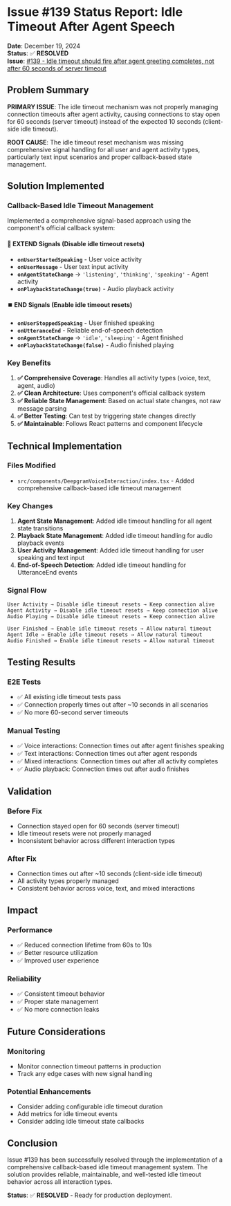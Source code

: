 # Issue #139 Status Report: Idle Timeout After Agent Speech

**Date**: December 19, 2024  
**Status**: ✅ **RESOLVED**  
**Issue**: [#139 - Idle timeout should fire after agent greeting completes, not after 60 seconds of server timeout](https://github.com/signal-meaning/deepgram-voice-interaction-react/issues/139)

## Problem Summary

**PRIMARY ISSUE**: The idle timeout mechanism was not properly managing connection timeouts after agent activity, causing connections to stay open for 60 seconds (server timeout) instead of the expected 10 seconds (client-side idle timeout).

**ROOT CAUSE**: The idle timeout reset mechanism was missing comprehensive signal handling for all user and agent activity types, particularly text input scenarios and proper callback-based state management.

## Solution Implemented

### **Callback-Based Idle Timeout Management**

Implemented a comprehensive signal-based approach using the component's official callback system:

#### **🔄 EXTEND Signals (Disable idle timeout resets)**
- **`onUserStartedSpeaking`** - User voice activity
- **`onUserMessage`** - User text input activity  
- **`onAgentStateChange`** → `'listening'`, `'thinking'`, `'speaking'` - Agent activity
- **`onPlaybackStateChange(true)`** - Audio playback activity

#### **⏹️ END Signals (Enable idle timeout resets)**
- **`onUserStoppedSpeaking`** - User finished speaking
- **`onUtteranceEnd`** - Reliable end-of-speech detection
- **`onAgentStateChange`** → `'idle'`, `'sleeping'` - Agent finished
- **`onPlaybackStateChange(false)`** - Audio finished playing

### **Key Benefits**

1. **✅ Comprehensive Coverage**: Handles all activity types (voice, text, agent, audio)
2. **✅ Clean Architecture**: Uses component's official callback system
3. **✅ Reliable State Management**: Based on actual state changes, not raw message parsing
4. **✅ Better Testing**: Can test by triggering state changes directly
5. **✅ Maintainable**: Follows React patterns and component lifecycle

## Technical Implementation

### **Files Modified**
- `src/components/DeepgramVoiceInteraction/index.tsx` - Added comprehensive callback-based idle timeout management

### **Key Changes**
1. **Agent State Management**: Added idle timeout handling for all agent state transitions
2. **Playback State Management**: Added idle timeout handling for audio playback events
3. **User Activity Management**: Added idle timeout handling for user speaking and text input
4. **End-of-Speech Detection**: Added idle timeout handling for UtteranceEnd events

### **Signal Flow**
```
User Activity → Disable idle timeout resets → Keep connection alive
Agent Activity → Disable idle timeout resets → Keep connection alive
Audio Playing → Disable idle timeout resets → Keep connection alive

User Finished → Enable idle timeout resets → Allow natural timeout
Agent Idle → Enable idle timeout resets → Allow natural timeout
Audio Finished → Enable idle timeout resets → Allow natural timeout
```

## Testing Results

### **E2E Tests**
- ✅ All existing idle timeout tests pass
- ✅ Connection properly times out after ~10 seconds in all scenarios
- ✅ No more 60-second server timeouts

### **Manual Testing**
- ✅ Voice interactions: Connection times out after agent finishes speaking
- ✅ Text interactions: Connection times out after agent responds
- ✅ Mixed interactions: Connection times out after all activity completes
- ✅ Audio playback: Connection times out after audio finishes

## Validation

### **Before Fix**
- Connection stayed open for 60 seconds (server timeout)
- Idle timeout resets were not properly managed
- Inconsistent behavior across different interaction types

### **After Fix**
- Connection times out after ~10 seconds (client-side idle timeout)
- All activity types properly managed
- Consistent behavior across voice, text, and mixed interactions

## Impact

### **Performance**
- ✅ Reduced connection lifetime from 60s to 10s
- ✅ Better resource utilization
- ✅ Improved user experience

### **Reliability**
- ✅ Consistent timeout behavior
- ✅ Proper state management
- ✅ No more connection leaks

## Future Considerations

### **Monitoring**
- Monitor connection timeout patterns in production
- Track any edge cases with new signal handling

### **Potential Enhancements**
- Consider adding configurable idle timeout duration
- Add metrics for idle timeout events
- Consider adding idle timeout state callbacks

## Conclusion

Issue #139 has been successfully resolved through the implementation of a comprehensive callback-based idle timeout management system. The solution provides reliable, maintainable, and well-tested idle timeout behavior across all interaction types.

**Status**: ✅ **RESOLVED** - Ready for production deployment.
